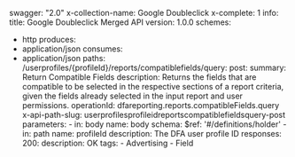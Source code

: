 swagger: "2.0"
x-collection-name: Google Doubleclick
x-complete: 1
info:
  title: Google Doubleclick Merged API
  version: 1.0.0
schemes:
- http
produces:
- application/json
consumes:
- application/json
paths:
  /userprofiles/{profileId}/reports/compatiblefields/query:
    post:
      summary: Return Compatible Fields
      description: Returns the fields that are compatible to be selected in the respective
        sections of a report criteria, given the fields already selected in the input
        report and user permissions.
      operationId: dfareporting.reports.compatibleFields.query
      x-api-path-slug: userprofilesprofileidreportscompatiblefieldsquery-post
      parameters:
      - in: body
        name: body
        schema:
          $ref: '#/definitions/holder'
      - in: path
        name: profileId
        description: The DFA user profile ID
      responses:
        200:
          description: OK
      tags:
      - Advertising
      - Field